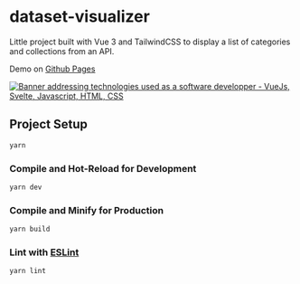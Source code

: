 # dataset-visualizer

Little project built with Vue 3 and TailwindCSS to display a list of categories and collections from an API.

Demo on [Github Pages](https://loicmonard.github.io/dataset-visualizer/)

[<img src="https://i.imgur.com/bBb6zHl.png" alt="Banner addressing technologies used as a software developper - VueJs, Svelte, Javascript, HTML, CSS">](https://loicmonard.github.io/dataset-visualizer/)


## Project Setup

```sh
yarn
```

### Compile and Hot-Reload for Development

```sh
yarn dev
```

### Compile and Minify for Production

```sh
yarn build
```

### Lint with [ESLint](https://eslint.org/)

```sh
yarn lint
```
